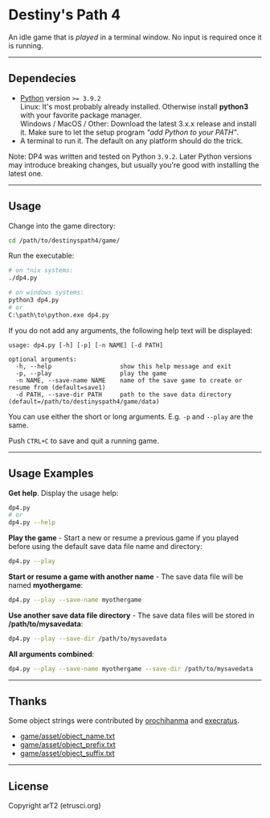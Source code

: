 # Destiny's Path 4

An idle game that is *played* in a terminal window. No input is required once it is running.

---




## Dependecies

- [Python](https://www.python.org/downloads/) version `>= 3.9.2`  
  Linux: It's most probably already installed. Otherwise install **python3** with your favorite package manager.  
  Windows / MacOS / Other: Download the latest 3.x.x release and install it. Make sure to let the setup program *"add Python to your PATH"*.
- A terminal to run it. The default on any platform should do the trick.

Note: DP4 was written and tested on Python  `3.9.2`. Later Python versions may introduce breaking changes, but usually you're good with installing the latest one.

---




## Usage

Change into the game directory:

```bash
cd /path/to/destinyspath4/game/
```

Run the executable:

```bash
# on *nix systems:
./dp4.py

# on windows systems:
python3 dp4.py
# or
C:\path\to\python.exe dp4.py
```

If you do not add any arguments, the following help text will be displayed:

```text
usage: dp4.py [-h] [-p] [-n NAME] [-d PATH]

optional arguments:
  -h, --help                   show this help message and exit
  -p, --play                   play the game
  -n NAME, --save-name NAME    name of the save game to create or resume from (default=save1)
  -d PATH, --save-dir PATH     path to the save data directory (default=/path/to/destinyspath4/game/data)
```

You can use either the short or long arguments. E.g. `-p` and `--play` are the same.

Push `CTRL+C` to save and quit a running game.

---




## Usage Examples

**Get help**. Display the usage help:

```bash
dp4.py
# or
dp4.py --help
```

**Play the game** - Start a new or resume a previous game if you played before using the default save data file name and directory:

```bash
dp4.py --play
```

**Start or resume a game with another name** - The save data file will be named **myothergame**:

```bash
dp4.py --play --save-name myothergame
```

**Use another save data file directory** - The save data files will be stored in **/path/to/mysavedata**:

```bash
dp4.py --play --save-dir /path/to/mysavedata
```

**All arguments combined**:

```bash
dp4.py --play --save-name myothergame --save-dir /path/to/mysavedata
```

---




<!-- TODO: update this once everything is finalized for 1.0.0 

## Game Output Text Glossary



![screenshot](./screenshot.png)

- **cold wallet**: Currency in the cold wallet. The cold wallet can not be attacked by hackers.
- **current shell**: Current player name. Changes on rebirth.
- **deaths by accident**: Total times the player died in a random accident.
- **deaths by foes**: Total times the player died in fight.
- **deaths**: Total times the player died.
- **distance traveled**: Total distance traveled in kilometers.
- **hot wallet**: Currency in the hot wallet. The cold wallet can be attacked by hackers. Balances over a certain threshold will automatically be transfered to the cold wallet.
- **items looted**: Total items looted.
- **items sold**: Total items the player has sold.
- **items stolen by foes**: Total items stolen by other entities.
- **kills**: Total entities killed by the player.
- **koinz**: The main (crypto) currency used in the game world.
- **region level**: The level of the current region the player is in.
- **stolen by hackers**: Total currency stolen by hackers from the cold wallet.
- **trade income**: Total currency the player has earned from selling items.
- **wagon**: You temporarly store all the stuff you find on this wagon.

---
-->




## Thanks

Some object strings were contributed by [orochihanma](https://twitch.tv/orochihanma) and [execratus](https://twitch.tv/exe_cratus).

- [game/asset/object_name.txt](./game/asset/object_name.txt)
- [game/asset/object_prefix.txt](./game/asset/object_prefix.txt)
- [game/asset/object_suffix.txt](./game/asset/object_suffix.txt)

---




## License

Copyright arT2 (etrusci.org)
